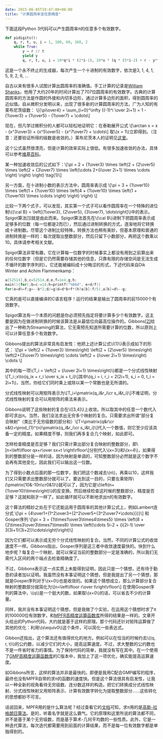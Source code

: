 ```yaml
---
date: 2015-06-05T19:47:00+08:00
title: "计算圆周率至任意精度"
---
```


下面这段Python 3代码可以产生圆周率π的任意多个有效数字。

```python
def pidigits():
    q, r, t, u, i = 1, 180, 60, 168, 2
    while True:
        y = r // t
        yield y
        q, r, t, u, i = 10*q*i * (2*i-1), 10*u * (q * (5*i-2) + r - y*t), t*u, u + 54*(i+1), i+1
```

这是一个永不终止的生成器，每次产生一个十进制的有效数字，依次是3, 1, 4, 1, 5, 9, 2, 6, ...

<!--more-->

自古以来有很多人试图计算出圆周率的准确值。手工计算的记录是[William Shanks](http://en.wikipedia.org/wiki/William_Shanks)，他用了大约20年的时间计算出了707位圆周率的有效数字。古典的计算圆周率的方法是作圆的外接和内切多边形，通过计算多边形的面积，得到圆周率的近似值。自从微积分发明以来，出现了很多新的计算圆周率的方法，广为人知的有莱布尼茨级数：
\\[{\pi\over4} = \sum\_{i=0}^\infty {(-1)^i \over 2i+1} = 1 - {1\over3} + {1\over5} - {1\over7} + \cdots\\]

现在，但凡学过微积分的人都可以轻松地证明它：在泰勒展开公式
\\[\arctan x = x - {x^3\over3} + {x^5\over5} - {x^7\over7} + \cdots\\]
取\\(x = 1\\)立即得到。（注意：还要验证所得的级数是收敛的。）莱布尼茨本人的证明见[这里](https://proofwiki.org/wiki/Leibniz's_Formula_for_Pi)。

这个公式虽然很漂亮，但是计算的效率实际上很低。有很多加速收敛的办法，具体可以参考[维基百科](http://en.wikipedia.org/wiki/Leibniz_formula_for_%CF%80)。

某一种加速收敛后的公式如下：\\[\pi = 2 + {1\over3} \times \left(2 + {2\over5} \times \left(2 + {3\over7} \times \left(\cdots 2+{i\over 2i+1} \times \cdots \right) \right) \right) \tag{1}\\]

另一方面，在十进制小数的表示方法中，圆周率表示成
\\[\pi = 3 + {1\over10} \times \left(1 + {1\over10} \times \left(4 + {1\over10} \times \left(1 + {1\over10} \times \cdots \right) \right) \right) \\]

比较一下两个式子，可以发现，其实第一个式子可以看作圆周率在一个特殊的进位制\\({\cal B} = \left[{1\over3}, {2\over5}, {3\over7}, \dots\right]\\)中的表示。Spigot算法[[1]](http://www.mathpropress.com/stan/bibliography/spigot.pdf)就是由此而来。Spigot算法首先在\\(\cal B\\)进制下把圆周率表示成足够多的位数（每一位都是2而已），然后通过进制转换的方式，逐渐地将它转换成十进制数。尽管这个进制比较特殊，转换方法也稍有奥妙，但基本原理和普通的进制转换是一样的：每次提取出整数部分，然后只留下小数部分，再把这个数乘以10。具体请参考相关文献。

Spigot算法非常有趣，它在计算每一位数字的时候事实上都没有用到之前算出来的任何位数字（但是它仍然需要存储其他的信息，只靠有限的存储空间是无法生成不循环的数字序列的）。它还能被编码成十分晦涩的形式，下述代码来自Dik Winter and Achim Flammenkamp：

```c
a[52514],b,c=52514,d,e,f=1e4,g,h;
main(){for(;b=c-=14;h=printf("%04d", e+d/f))
for(e=d%=f;g=--b*2;d/=g)d=d*b+f*(h?a[b]:f/5),a[b]=d%--g;
```

它真的是可以直接编译的C语言程序！运行的结果是输出了圆周率的前15000个有效数字。

Spigot算法有一个本质的问题是你必须预先指定将要计算多少个有效数字。这主要是因为在做进制转换的时候该算法是从最低位向最高位操作的。Gibbons[[2]](http://web.comlab.ox.ac.uk/oucl/work/jeremy.gibbons/publications/spigot.pdf)给出了一种称为Streaming的算法，它无需预先知道所需要计算的位数，所以原则上可以计算任意多个有效数字。

Gibbons提出的算法非常具有启发性：他把上述计算公式\\((1)\\)表示成如下的形式：
\\[\pi = \left(2 + {1\over3} \times\right) \left(2 + {2\over5} \times\right) \left(2+{3\over7} \times\right) \cdots \left(2 + {i\over 2i+1} \times\right) \cdots \\]

其中的每一项\\(T\_i = \left(2 + {i\over 2i+1} \times\right)\\)都是一个分式线性映射\\[T\_i:\;x\to{q\_ix + r\_i \over s\_ix + t\_i}\\]其中\\(q\_i = i, r\_i = 2(2i+1), s\_i = 0, t\_i = 2i+1\\)，当然，你给它们同时乘上或除以某一个常数也是无所谓的。

分式线性映射可以用矩阵表示为\\[T\_i=\pmatrix{q\_i&r\_i\cr s\_i&t\_i}\\]不难证明，分式线性映射的复合可以用矩阵的乘法来表示。

Gibbons说明了这些映射的复合在\\([3,4]\\)上收敛。所以取其中的任意一个数代入即可求出π。当然，我们没法求出无穷多个映射的复合。只需要求出所谓“部分复合映射”（类比于无穷级数的部分和）\\[T=\pmatrix{q&r\cr s&t}=\prod_{1}^{n}\pmatrix{q\_i&r\_i\cr s\_i&t\_i}\\]代入一个数值，则它至少应该具备一定的精度。如果精度不够，则我们再多复合几个映射，如此即可。

怎样检查精度是否足够？我们只需计算出部分复合映射的整数部分，即\\[n=\left\lfloor qx+r\over sx+t \right\rfloor\\]分别代入\\(x=3\\)和\\(x=4\\)，如果得到的整数部分是一样的话，因为映射是单调的，可知整数部分必然就是这个数字不会再有其他变化，因此我们可以输出这一位数。

为了得到小数点后面的那一位数字，我们把这个数减去\\(n\\)，再乘以10，这样我们又只需要求出整数部分就可以了。要达到这一目的，只要左乘矩阵\\(\pmatrix{10&-10n\cr0&1}\\)就可以了，因为它是\\(\left(n+{1\over10}\times\right)\\)的反变换。然后继续检查这时候的整数部分，精度是否足够？这就和刚才一样了。如此循环就可以不断地求出π的有效数字。

这个算法的精妙之处在于它还能运用于圆周率的其他计算公式上，例如Lambert连分式
\\[\pi = {4\over1+{1^2\over3+{2^2\over5+{3^2\over7+\cdots}}}}\\]
和Gosper序列
\\[\pi = 3 + {1\times1\over3\times4\times5} \times \left(8 + {2\times3\over3\times7\times8} \times \left(\cdots 5i-2 + {i(2i-1) \over 3(3i+1)(3i+2)}\cdots\right)\right)\\]

因为它们都可以表示成无穷个分式线性映射的复合。当然，不同的计算公式的收敛速度不一样。Gibbons指出，Gosper序列是这三者中收敛速度最快的。快到什么地步呢？每复合一个映射，就可以保证当前的整数部分一定是准确的，所以我们无需代入区间的两个端点去检查精确度了。

不过，Gibbons表示这一点实质上未能得到证明，因此只是一个猜想，还有待于勤恳的读者加以证明。我虽然没有本事证明这个猜想，但是我提出了另一个猜想，那就是Gosper序列对于\\(x=0\\)也是收敛的。如果这个猜想成立，那么计算部分复合映射的整数部分就简化为\\[n=\left\lfloor r\over t\right\rfloor\\]
在使用Gosper序列的算法中，\\(q\\)是一个挺大的数，如果取\\(x=0\\)的话，可以省去不少的计算量。

同样，我并没有本事证明这个猜想，但是我做了个实验，在运用这个猜想时求了π的100000位有效数字，和[MPFR高精度运算函数库](http://www.mpfr.org/)所得的结果是一样的。文章开头给出的Python代码，大约就是基于这样的原理。那个代码还针对矩阵运算做了其他的优化：利用\\(s\equiv0\\)这个条件，可以简化一些表达式。

Gibbon还指出，这个算法还有值得优化的地方。例如可以在恰当的时候约去\\((q, r, t)\\)的公约数，以减少它们的大小，提高运算速度。不过，求大整数的公约数也不是一件省时省力的事情。为了保持代码的简单，我就没有写在其中。在一个使用了[GMP高精度运算函数库](http://www.gmplib.org)的C版本中，我加上了这一项优化，确实能提高运算速度。

如Gibbons所言，这样的算法并非是最快的。即便是我用C配合GMP编写的程序，最终也没有MPFR自带的求π的函数的速度快。但是这个算法很具有启发性，让我以一种全新的视角看待无穷级数、连分数这样的构造。把它们转换成分式线性映射、分式线性映射又用矩阵表示、计算有效数字转化为提取整数部分……这些转化的思想都妙不可言。

话说回来，MPFR用的是什么算法呢？经过查看它的[文档](http://www.mpfr.org/algo.html)可知，求π用的是[高斯-拉格朗日算法](http://en.wikipedia.org/wiki/Gauss%E2%80%93Legendre_algorithm)。是的，听着名字就是这么霸气。它的原理和这里所说的算法都不同，并不是基于某个无穷级数，而是基于算术-几何平均数的一些性质。此外，它是一种迭代算法，每次迭代都需要用到前面的计算结果，而不是每一位有效数字都是单独得到的。
